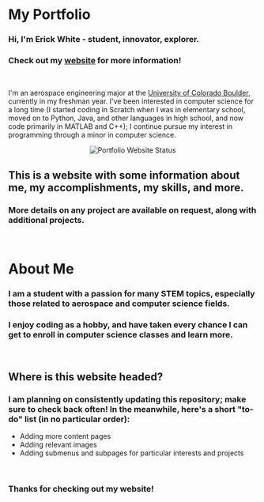 # My Portfolio

### Hi, I'm Erick White - student, innovator, explorer.
### Check out my [website](https://erickwhitedev.github.io) for more information!

<br>

I'm an aerospace engineering major at the [University of Colorado Boulder](https://www.colorado.edu/), currently in my freshman year.
I've been interested in computer science for a long time (I started coding in Scratch 
when I was in elementary school, moved on to Python, Java, and other languages in high school, 
and now code primarily in MATLAB and C++);
I continue pursue my interest in programming through a minor in computer science.


<p align="center">
    <img alt="Portfolio Website Status" src="https://img.shields.io/website?down_color=critical&down_message=Offline&label=Portfolio%20Website%20Status&style=flat-square&up_color=success&up_message=Online&url=https%3A%2F%2Ferickwhitedev.github.io">
</p>

## This is a website with some information about me, my accomplishments, my skills, and more.

### More details on any project are available on request, along with additional projects.

<br>

# About Me

### I am a student with a passion for many STEM topics, especially those related to aerospace and computer science fields.
### I enjoy coding as a hobby, and have taken every chance I can get to enroll in computer science classes and learn more.

<br>

## Where is this website headed?

### I am planning on consistently updating this repository; make sure to check back often! In the meanwhile, here's a short "to-do" list (in no particular order):

- Adding more content pages
- Adding relevant images
- Adding submenus and subpages for particular interests and projects

<br>

### Thanks for checking out my website!
